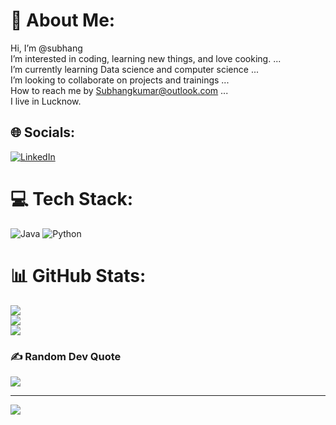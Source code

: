 # 💫 About Me:
 Hi, I’m @subhang<br>I’m interested in coding, learning new things, and love cooking. ...<br>I’m currently learning Data science and computer science ...<br>I’m looking to collaborate on projects and trainings ...<br>How to reach me by Subhangkumar@outlook.com ...<br>I live in Lucknow.


## 🌐 Socials:
[![LinkedIn](https://img.shields.io/badge/LinkedIn-%230077B5.svg?logo=linkedin&logoColor=white)](https://linkedin.com/in/https://www.linkedin.com/in/hacnay) 

# 💻 Tech Stack:
![Java](https://img.shields.io/badge/java-%23ED8B00.svg?style=flat&logo=java&logoColor=white) ![Python](https://img.shields.io/badge/python-3670A0?style=flat&logo=python&logoColor=ffdd54)
# 📊 GitHub Stats:
![](https://github-readme-stats.vercel.app/api?username=Hacnay&theme=blueberry&hide_border=false&include_all_commits=false&count_private=false)<br/>
![](https://github-readme-streak-stats.herokuapp.com/?user=Hacnay&theme=blueberry&hide_border=false)<br/>
![](https://github-readme-stats.vercel.app/api/top-langs/?username=Hacnay&theme=blueberry&hide_border=false&include_all_commits=false&count_private=false&layout=compact)

### ✍️ Random Dev Quote
![](https://quotes-github-readme.vercel.app/api?type=horizontal&theme=radical)

---
[![](https://visitcount.itsvg.in/api?id=Hacnay&icon=6&color=5)](https://visitcount.itsvg.in)

<!-- Proudly created with GPRM ( https://gprm.itsvg.in ) -->

